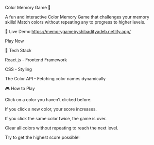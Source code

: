 Color Memory Game 🎨

A fun and interactive Color Memory Game that challenges your memory skills! Match colors without repeating any to progress to higher levels.

🔗 Live Demo:https://memorygamebyshibadityadeb.netlify.app/

Play Now

🚀 Tech Stack

React.js - Frontend Framework

CSS - Styling

The Color API - Fetching color names dynamically

🎮 How to Play

Click on a color you haven’t clicked before.

If you click a new color, your score increases.

If you click the same color twice, the game is over.

Clear all colors without repeating to reach the next level.

Try to get the highest score possible!

